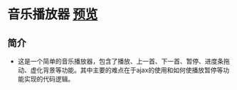 # 音乐播放器 [预览](https://zxy1078481005.github.io/demo/musicPlayer/index.html)
## 简介
+ 这是一个简单的音乐播放器，包含了播放、上一首、下一首、暂停、进度条拖动、虚化背景等功能。其中主要的难点在于ajax的使用和如何使播放暂停等功能实现的代码逻辑。
